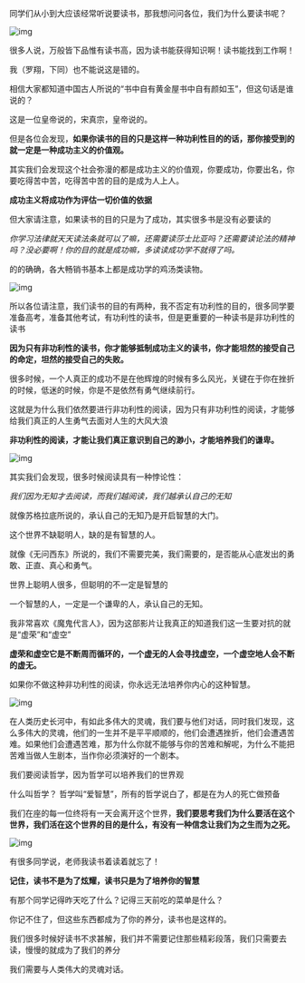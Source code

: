同学们从小到大应该经常听说要读书，那我想问问各位，我们为什么要读书呢？

![img](https://pic4.zhimg.com/v2-8d7b1dde8e5dc68a264ef446f848630f_r.jpg)

很多人说，万般皆下品惟有读书高，因为读书能获得知识啊！读书能找到工作啊！

我（罗翔，下同）也不能说这是错的。

相信大家都知道中国古人所说的“书中自有黄金屋书中自有颜如玉”，但这句话是谁说的？

这是一位皇帝说的，宋真宗，皇帝说的。

但是各位会发现，**如果你读书的目的只是这样一种功利性目的的话，那你接受到的就一定是一种成功主义的价值观。**

其实我们会发现这个社会弥漫的都是成功主义的价值观，你要成功，你要出名，你要吃得苦中苦，吃得苦中苦的目的是成为人上人。

**成功主义将成功作为评估一切价值的依据**

但大家请注意，如果读书的目的只是为了成功，其实很多书是没有必要读的

*你学习法律就天天读法条就可以了嘛，还需要读莎士比亚吗？还需要读论法的精神吗？没必要啊！你的目的就是成功嘛，多读读成功学不就得了吗。*

的的确确，各大畅销书基本上都是成功学的鸡汤类读物。

![img](https://pic1.zhimg.com/v2-e5f86b440985ce6cde7efa9e73221e40_r.jpg)

所以各位请注意，我们读书的目的有两种，我不否定有功利性的目的，很多同学要准备高考，准备其他考试，有功利性的读书，但是更重要的一种读书是非功利性的读书

**因为只有非功利性的读书，你才能够抵制成功主义的读书，你才能坦然的接受自己的命定，坦然的接受自己的失败。**

很多时候，一个人真正的成功不是在他辉煌的时候有多么风光，关键在于你在挫折的时候，低迷的时候，你是不是依然有勇气继续前行。

这就是为什么我们依然要进行非功利性的阅读，因为只有非功利性的阅读，才能够给我们真正的人生勇气去面对人生的大风大浪

**非功利性的阅读，才能让我们真正意识到自己的渺小，才能培养我们的谦卑。**

![img](https://pic1.zhimg.com/v2-eab608b8ff024e1b571588e311a17560_r.jpg)

其实我们会发现，很多时候阅读具有一种悖论性：

*我们因为无知才去阅读，而我们越阅读，我们越承认自己的无知*

就像苏格拉底所说的，承认自己的无知乃是开启智慧的大门。

这个世界不缺聪明人，缺的是有智慧的人。

就像《无问西东》所说的，我们不需要完美，我们需要的，是否能从心底发出的勇敢、正直、真心和勇气。

世界上聪明人很多，但聪明的不一定是智慧的

一个智慧的人，一定是一个谦卑的人，承认自己的无知。

我非常喜欢《魔鬼代言人》，因为这部影片让我真正的知道我们这一生要对抗的就是“虚荣”和“虚空”

**虚荣和虚空它是不断周而循环的，一个虚无的人会寻找虚空，一个虚空地人会不断的虚无。**

如果你不做这种非功利性的阅读，你永远无法培养你内心的这种智慧。

![img](https://pic1.zhimg.com/v2-59769c4406eed794dd8de9135e7c9020_r.jpg)

在人类历史长河中，有如此多伟大的灵魂，我们要与他们对话，同时我们发现，这么多伟大的灵魂，他们的一生并不是平平顺顺的，他们会遭遇挫折，他们会遭遇苦难。如果他们会遭遇苦难，那为什么你就不能够与你的苦难和解呢，为什么不能把苦难当做人生剧本，当作你必须演好的一个剧本。

我们要阅读哲学，因为哲学可以培养我们的世界观

什么叫哲学？ 哲学叫“爱智慧”，所有的哲学说白了，都是在为人的死亡做预备

我们在座的每一位终将有一天会离开这个世界，**我们要思考我们为什么要活在这个世界，我们活在这个世界的目的是什么，有没有一种信念让我们为之生而为之死。**

![img](https://pic2.zhimg.com/v2-05546968c19f86266db86a2ff8c0b1e1_r.jpg)

有很多同学说，老师我读书着读着就忘了！

**记住，读书不是为了炫耀，读书只是为了培养你的智慧**

有那个同学记得昨天吃了什么？记得三天前吃的菜单是什么？

你记不住了，但这些东西都成为了你的养分，读书也是这样的。

我们很多时候好读书不求甚解，我们并不需要记住那些精彩段落，我们只需要去读，慢慢的就成为了我们的养分

我们需要与人类伟大的灵魂对话。